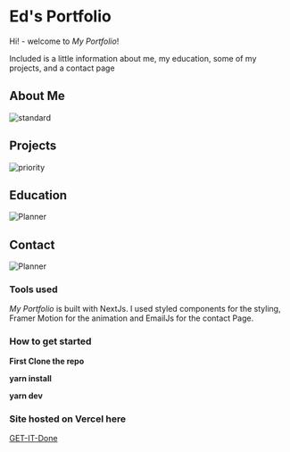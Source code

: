# Ed's Portfolio

Hi! - welcome to _My Portfolio_!

Included is a little information about me, my education, some of my projects, and a contact page

## About Me

![standard](get-it-done/public/images/screenshot1.png)

## Projects

![priority](get-it-done/public/images/screenshot2.png)

## Education

![Planner](get-it-done/public/images/screenshot3.png)

## Contact

![Planner](get-it-done/public/images/screenshot3.png)

### Tools used

_My Portfolio_ is built with NextJs.  I used styled components for the styling, Framer Motion for the animation and EmailJs for the contact Page.

### How to get started

**First Clone the repo**

**yarn install**

**yarn dev**

### Site hosted on Vercel here 

[GET-IT-Done](eddev90.vercel.app)

